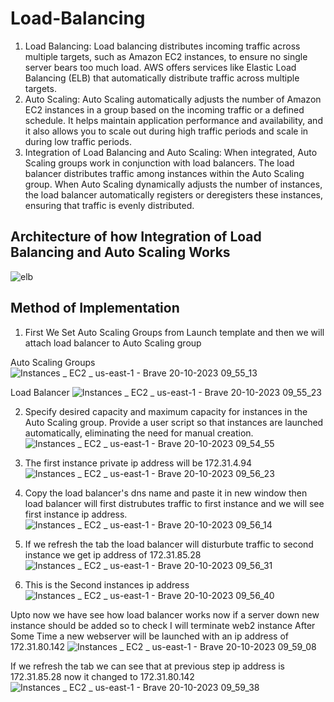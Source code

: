 # Load-Balancing
1. Load Balancing:
Load balancing distributes incoming traffic across multiple targets, such as Amazon EC2 instances, to ensure no single server bears too much load. AWS offers services like Elastic Load Balancing (ELB) that automatically distribute traffic across multiple targets.
2. Auto Scaling:
Auto Scaling automatically adjusts the number of Amazon EC2 instances in a group based on the incoming traffic or a defined schedule. It helps maintain application performance and availability, and it also allows you to scale out during high traffic periods and scale in during low traffic periods.
3. Integration of Load Balancing and Auto Scaling:
When integrated, Auto Scaling groups work in conjunction with load balancers. The load balancer distributes traffic among instances within the Auto Scaling group. When Auto Scaling dynamically adjusts the number of instances, the load balancer automatically registers or deregisters these instances, ensuring that traffic is evenly distributed.

## Architecture of how Integration of Load Balancing and Auto Scaling Works
![elb](https://github.com/samanth2012/Load-Balancing/assets/114215621/22bc9125-b372-4e53-862c-28bcfa574bee)

## Method of Implementation
1. First We Set Auto Scaling Groups from Launch template and then we will attach load balancer to Auto Scaling group


Auto Scaling Groups
![Instances _ EC2 _ us-east-1 - Brave 20-10-2023 09_55_13](https://github.com/samanth2012/Load-Balancing/assets/114215621/9df120f4-e787-4d43-86e7-aa1b6a03c271)


Load Balancer
![Instances _ EC2 _ us-east-1 - Brave 20-10-2023 09_55_23](https://github.com/samanth2012/Load-Balancing/assets/114215621/9dc11018-df9a-494c-bf58-144341044735)


2. Specify desired capacity and maximum capacity for instances in the Auto Scaling group. Provide a user script so that instances are launched automatically, eliminating the need for manual creation.
![Instances _ EC2 _ us-east-1 - Brave 20-10-2023 09_54_55](https://github.com/samanth2012/Load-Balancing/assets/114215621/7eabc959-7a15-4f3a-80c6-dec40fbee201)


3. The first instance private ip address will be 172.31.4.94
![Instances _ EC2 _ us-east-1 - Brave 20-10-2023 09_56_23](https://github.com/samanth2012/Load-Balancing/assets/114215621/3202043c-f03b-4aad-9650-a9de0d06c462)


4. Copy the load balancer's dns name and paste it in new window then load balancer will first distrubutes traffic to first instance and we will see first instance ip address.
![Instances _ EC2 _ us-east-1 - Brave 20-10-2023 09_56_14](https://github.com/samanth2012/Load-Balancing/assets/114215621/dab095b6-f747-4c00-aa4d-cec4229b95ef)


5. If we refresh the tab the load balancer will disturbute traffic to second instance we get ip address of 172.31.85.28
![Instances _ EC2 _ us-east-1 - Brave 20-10-2023 09_56_31](https://github.com/samanth2012/Load-Balancing/assets/114215621/22c02b54-5335-4679-a6c5-61a0f8b192bd)


6. This is the Second instances ip address
![Instances _ EC2 _ us-east-1 - Brave 20-10-2023 09_56_40](https://github.com/samanth2012/Load-Balancing/assets/114215621/98f68a28-137d-418b-a1ef-a9a546515a34)

Upto now we have see how load balancer works now if a server down new instance should be added so to check I will terminate web2 instance
After Some Time a new webserver will be launched with an ip address of 172.31.80.142
![Instances _ EC2 _ us-east-1 - Brave 20-10-2023 09_59_08](https://github.com/samanth2012/Load-Balancing/assets/114215621/ce6718f5-c31e-46a4-83f5-0e7d835809c1)

If we refresh the tab we can see that at previous step ip address is 172.31.85.28 now it changed to 172.31.80.142
![Instances _ EC2 _ us-east-1 - Brave 20-10-2023 09_59_38](https://github.com/samanth2012/Load-Balancing/assets/114215621/a48dc3bb-e348-4e91-b8fa-3a04cebc5cdb)
